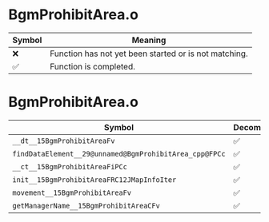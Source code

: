 # BgmProhibitArea.o
| Symbol | Meaning 
| ------------- | ------------- 
| :x: | Function has not yet been started or is not matching. 
| :white_check_mark: | Function is completed. 


# BgmProhibitArea.o
| Symbol | Decompiled? |
| ------------- | ------------- |
| `__dt__15BgmProhibitAreaFv` | :white_check_mark: |
| `findDataElement__29@unnamed@BgmProhibitArea_cpp@FPCc` | :white_check_mark: |
| `__ct__15BgmProhibitAreaFiPCc` | :white_check_mark: |
| `init__15BgmProhibitAreaFRC12JMapInfoIter` | :white_check_mark: |
| `movement__15BgmProhibitAreaFv` | :white_check_mark: |
| `getManagerName__15BgmProhibitAreaCFv` | :white_check_mark: |
